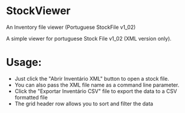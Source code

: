 # StockViewer
An Inventory file viewer (Portuguese StockFile v1_02)

A simple viewer for portuguese Stock File v1_02 (XML version only).

# Usage:
* Just click the "Abrir Inventário XML" button to open a stock file.
* You can also pass the XML file name as a command line parameter.
* Click the "Exportar Inventário CSV" file to export the data to a CSV formatted file
* The grid header row allows you to sort and filter the data
